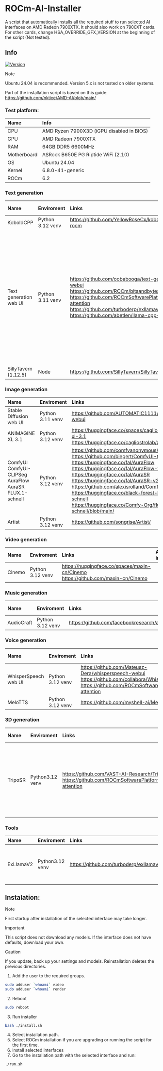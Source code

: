 # ROCm-AI-Installer
A script that automatically installs all the required stuff to run selected AI interfaces on AMD Radeon 7900XTX.
It should also work on 7900XT cards.
For other cards, change HSA_OVERRIDE_GFX_VERSION at the beginning of the script (Not tested).

## Info
[![Version](https://img.shields.io/badge/5.1-version-orange.svg)](https://github.com/Mateusz-Dera/ROCm-AI-Installer/blob/main/README.md)

> [!Note]
> Ubuntu 24.04 is recommended. Version 5.x is not tested on older systems.

Part of the installation script is based on this guide: https://github.com/nktice/AMD-AI/blob/main/

### Test platform:
|Name|Info|
|:---|:---|
|CPU|AMD Ryzen 7900X3D (iGPU disabled in BIOS)|
|GPU|AMD Radeon 7900XTX|
|RAM|64GB DDR5 6600MHz|
|Motherboard|ASRock B650E PG Riptide WiFi (2.10)|
|OS|Ubuntu 24.04|
|Kernel|6.8.0-41-generic|
|ROCm|6.2|

###  Text generation
|Name|Enviroment|Links|Additional information|
|:---|:---|:---|:---|
|KoboldCPP|Python 3.12 venv|https://github.com/YellowRoseCx/koboldcpp-rocm||
|Text generation web UI|Python 3.11 venv|https://github.com/oobabooga/text-generation-webui<br/> https://github.com/ROCm/bitsandbytes.git<br/> https://github.com/ROCmSoftwarePlatform/flash-attention<br/> https://github.com/turboderp/exllamav2</br> https://github.com/abetlen/llama-cpp-python|1. Tested: ExLlamav2, llama.ccp, Transformers<br> 2. Requrements for Superbooga are installed, but the extension is not enabled by default<br> 3. Requrements for SuperboogaV2 are installed, but the extension is not enabled by default|
|SillyTavern (1.12.5)|Node|https://github.com/SillyTavern/SillyTavern||

###  Image generation
|Name|Enviroment|Links|Additional information|
|:---|:---|:---|:---|
|Stable Diffusion web UI|Python 3.11 venv|https://github.com/AUTOMATIC1111/stable-diffusion-webui|1. Startup parameters are in the webui-user.sh file|
|ANIMAGINE XL 3.1|Python 3.12 venv|https://huggingface.co/spaces/cagliostrolab/animagine-xl-3.1</br> https://huggingface.co/cagliostrolab/animagine-xl-3.1||
|ComfyUI<br>ComfyUI-CLIPSeg<br>AuraFlow<br>AuraSR<br>FLUX.1-schnell|Python 3.12 venv|https://github.com/comfyanonymous/ComfyUI</br> https://github.com/biegert/ComfyUI-CLIPSeg</br> https://huggingface.co/fal/AuraFlow</br> https://huggingface.co/fal/AuraFlow-v0.2</br> https://huggingface.co/fal/AuraSR</br> https://huggingface.co/fal/AuraSR-v2</br> https://github.com/alexisrolland/ComfyUI-AuraSR<br> https://huggingface.co/black-forest-labs/FLUX.1-schnell<br> https://huggingface.co/Comfy-Org/flux1-schnell/blob/main/|1. Flux examples: https://comfyanonymous.github.io/ComfyUI_examples/flux/#simple-to-use-fp8-checkpoint-version|
|Artist|Python 3.12 venv|https://github.com/songrise/Artist/||

###  Video generation
|Name|Enviroment|Links|Additional information|
|:---|:---|:---|:---|
|Cinemo|Python 3.12 venv|https://huggingface.co/spaces/maxin-cn/Cinemo<br>https://github.com/maxin-cn/Cinemo||

###  Music generation
|Name|Enviroment|Links|Additional information|
|:---|:---|:---|:---|
|AudioCraft|Python 3.12 venv|https://github.com/facebookresearch/audiocraft||

###  Voice generation
|Name|Enviroment|Links|Additional information|
|:---|:---|:---|:---|
|WhisperSpeech web UI|Python 3.12 venv|https://github.com/Mateusz-Dera/whisperspeech-webui<br> https://github.com/collabora/WhisperSpeech<br/> https://github.com/ROCmSoftwarePlatform/flash-attention||
|MeloTTS|Python 3.12 venv|https://github.com/myshell-ai/MeloTTS||

###  3D generation
|Name|Enviroment|Links|Additional information|
|:---|:---|:---|:---|
|TripoSR|Python3.12 venv|https://github.com/VAST-AI-Research/TripoSR<br> https://github.com/ROCmSoftwarePlatform/flash-attention|1. It uses PyTorch ROCm, but torchmcubes is built for the CPU. This method is still faster than using just PyTorch CPU-only version.|

###  Tools
|Name|Enviroment|Links|Additional information|
|:---|:---|:---|:---|
|ExLlamaV2|Python3.12 venv|https://github.com/turboderp/exllamav2|1. LLM conversion to exl2 format using convert.py<br>2.Run:<br>```export HSA_OVERRIDE_GFX_VERSION=11.0.0```<br>```export CUDA_VISIBLE_DEVICES=0```<br>```source .venv/bin/activate```|

## Instalation:
> [!Note]
> First startup after installation of the selected interface may take longer.

> [!Important]
> This script does not download any models. If the interface does not have defaults, download your own.

> [!Caution]
> If you update, back up your settings and models. Reinstallation deletes the previous directories.

1. Add the user to the required groups.
```bash
sudo adduser `whoami` video
sudo adduser `whoami` render
```
2. Reboot
```bash
sudo reboot
```
3. Run installer 
```bash
bash ./install.sh
```
4. Select installation path.
5. Select ROCm installation if you are upgrading or running the script for the first time.
6. Install selected interfaces
7. Go to the installation path with the selected interface and run:
```bash
./run.sh
```
